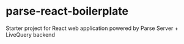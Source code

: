 # parse-react-boilerplate
Starter project for React web application powered by Parse Server + LiveQuery backend
